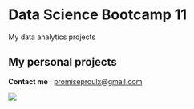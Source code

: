 # Data Science Bootcamp 11
My data analytics projects

## My personal projects

**Contact me** : promiseproulx@gmail.com





![]([https://i.pinimg.com/originals/20/76/76/207676dafaa65d5e01c0adc00a24921e.gif](https://i.pinimg.com/originals/fa/14/27/fa1427d280b431afea5118a2b198f35f.gif))

